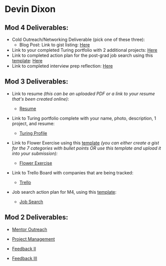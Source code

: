 # Devin Dixon

## Mod 4 Deliverables:
* Cold Outreach/Networking Deliverable (pick one of these three):
    * Blog Post: Link to gist listing: [Here](https://gist.github.com/devthehuman/be35d4a2423142a740fcfc1e7108b7d9)
* Link to your completed Turing portfolio with 2 additional projects: [Here](https://www.turing.io/alumni/devin-dixon)
* Link to completed action plan for the post-grad job search using this [template](https://github.com/turingschool/career-development-curriculum/blob/master/module_four/post_grad_plan.md): [Here](https://gist.github.com/devthehuman/47356d46e70c877ea377c08083da93b7)
* Link to completed interview prep reflection: [Here](https://gist.github.com/devthehuman/ab3857743a060e0dad4bed6265bb2d57)

## Mod 3 Deliverables:
* Link to resume *(this can be an uploaded PDF or a link to your resume that's been created online)*: 
  * [Resume](https://resume.creddle.io/resume/89qe2f0331o)
  
* Link to Turing portfolio complete with your name, photo, description, 1 project, and resume:
  * [Turing Profile](https://www.turing.io/alumni/devin-dixon)
  
* Link to Flower Exercise using this [template](https://github.com/turingschool/career-development-curriculum/blob/master/files/Career%20Unit%20-%20The%20Flower%20Diagram.pdf) *(you can either create a gist for the 7 categories with bullet points OR use this template and upload it into your submission):*
  * [Flower Exercise](https://gist.github.com/devthehuman/bbb6dfb56bea53a949217c784ac6c26c)

* Link to Trello Board with companies that are being tracked: 
  * [Trello](https://trello.com/b/S6YNWBQc/job-tracker)
  
* Job search action plan for M4, using this [template](https://github.com/turingschool/career-development-curriculum/blob/master/module_three/mod_4_action_plan_template.md):
  * [Job Search](https://gist.github.com/devthehuman/d99d0fdde83757d8342e21c2745531a3)

## Mod 2 Deliverables:
* [Mentor Outreach](https://gist.github.com/devthehuman/864da37bab0209299d65001aaf123edc)

* [Project Management](https://gist.github.com/devthehuman/9b86fe21c66a0bf453600d1c344eb770)

* [Feedback II](https://gist.github.com/devthehuman/f1d36b17a7c9afa596bfd76ecd2c24e1)

* [Feedback III](https://gist.github.com/devthehuman/2506e0e8eb62324664f26c3b8d33814a)
